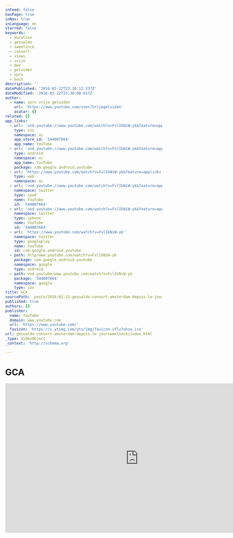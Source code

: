 ```yaml
---
inFeed: false
hasPage: true
inNav: true
inLanguage: en
starred: false
keywords:
  - duration
  - gesualdo
  - sweelinck
  - consort
  - views
  - vrije
  - bwv
  - geluiden
  - vpro
  - bach
description: ''
datePublished: '2016-02-22T23:38:12.237Z'
dateModified: '2016-02-22T23:38:08.617Z'
author:
  - name: vpro vrije geluiden
    url: 'https://www.youtube.com/user/Vrijegeluiden'
    avatar: {}
related: []
app_links:
  - url: 'vnd.youtube://www.youtube.com/watch?v=FvlIkNiW-yk&feature=applinks'
    type: ios
    namespace: ai
    app_store_id: '544007664'
    app_name: YouTube
  - url: 'vnd.youtube://www.youtube.com/watch?v=FvlIkNiW-yk&feature=applinks'
    type: android
    namespace: ai
    app_name: YouTube
    package: com.google.android.youtube
  - url: 'https://www.youtube.com/watch?v=FvlIkNiW-yk&feature=applinks'
    type: web
    namespace: ai
  - url: 'vnd.youtube://www.youtube.com/watch?v=FvlIkNiW-yk&feature=applinks'
    namespace: twitter
    type: ipad
    name: YouTube
    id: '544007664'
  - url: 'vnd.youtube://www.youtube.com/watch?v=FvlIkNiW-yk&feature=applinks'
    namespace: twitter
    type: iphone
    name: YouTube
    id: '544007664'
  - url: 'https://www.youtube.com/watch?v=FvlIkNiW-yk'
    namespace: twitter
    type: googleplay
    name: YouTube
    id: com.google.android.youtube
  - path: http/www.youtube.com/watch?v=FvlIkNiW-yk
    package: com.google.android.youtube
    namespace: google
    type: android
  - path: vnd.youtube/www.youtube.com/watch?v=FvlIkNiW-yk
    package: '544007664'
    namespace: google
    type: ios
title: GCA
sourcePath: _posts/2016-02-22-gesualdo-consort-amsterdam-depuis-le-joursweelinck.md
published: true
authors: []
publisher:
  name: YouTube
  domain: www.youtube.com
  url: 'https://www.youtube.com/'
  favicon: 'https://s.ytimg.com/yts/img/favicon-vflz7uhzw.ico'
url: gesualdo-consort-amsterdam-depuis-le-joursweelinck/index.html
_type: VideoObject
_context: 'http://schema.org'

---
```

# GCA

<iframe src="https://cdn.embedly.com/widgets/media.html?src=https%3A%2F%2Fwww.youtube.com%2Fembed%2FFvlIkNiW-yk%3Ffeature%3Doembed&amp;url=https%3A%2F%2Fwww.youtube.com%2Fwatch%3Fv%3DFvlIkNiW-yk&amp;image=https%3A%2F%2Fi.ytimg.com%2Fvi%2FFvlIkNiW-yk%2Fhqdefault.jpg&amp;key=b7d04c9b404c499eba89ee7072e1c4f7&amp;type=text%2Fhtml&amp;schema=youtube" width="854" height="480" scrolling="no" frameborder="0" allowfullscreen="allowfullscreen" style=""></iframe>